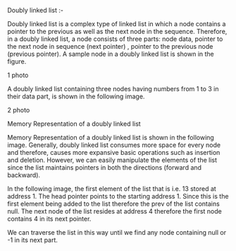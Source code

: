 Doubly linked list :-

Doubly linked list is a complex type of linked list in which a node contains a pointer to the previous as well as the next node in the sequence. Therefore, in a doubly linked list, a node consists of three parts: node data, pointer to the next node in sequence (next pointer) , pointer to the previous node (previous pointer). A sample node in a doubly linked list is shown in the figure.

1 photo

A doubly linked list containing three nodes having numbers from 1 to 3 in their data part, is shown in the following image.

2 photo

Memory Representation of a doubly linked list


Memory Representation of a doubly linked list is shown in the following image. Generally, doubly linked list consumes more space for every node and therefore, causes more expansive basic operations such as insertion and deletion. However, we can easily manipulate the elements of the list since the list maintains pointers in both the directions (forward and backward).

In the following image, the first element of the list that is i.e. 13 stored at address 1. The head pointer points to the starting address 1. Since this is the first element being added to the list therefore the prev of the list contains null. The next node of the list resides at address 4 therefore the first node contains 4 in its next pointer.


We can traverse the list in this way until we find any node containing null or -1 in its next part.


